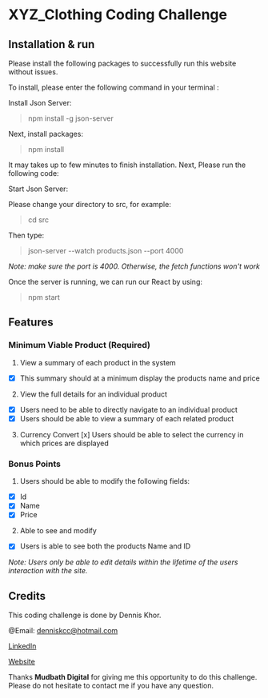 # XYZ_Clothing Coding Challenge

## Installation & run

Please install the following packages to successfully run this website without issues.

To install, please enter the following command in your terminal :

Install Json Server:

> npm install -g json-server

Next, install packages:

> npm install

It may takes up to few minutes to finish installation.
Next, Please run the following code:

Start Json Server:

Please change your directory to src, for example:

> cd src

Then type:

> json-server --watch products.json --port 4000

_Note: make sure the port is 4000. Otherwise, the fetch functions won't work_

Once the server is running, we can run our React by using:

> npm start

## Features

### Minimum Viable Product (Required)

1. View a summary of each product in the system

- [x] This summary should at a minimum display the products name and price

2. View the full details for an individual product

- [x] Users need to be able to directly navigate to an individual product
- [x] Users should be able to view a summary of each related product

3. Currency Convert
   [x] Users should be able to select the currency in which prices are displayed

### Bonus Points

1. Users should be able to modify the following fields:

- [x] Id
- [x] Name
- [x] Price

2. Able to see and modify

- [x] Users is able to see both the products Name and ID

_Note: Users only be able to edit details within the lifetime of the users interaction with the site._

## Credits

This coding challenge is done by Dennis Khor.

@Email: denniskcc@hotmail.com

[LinkedIn](https://www.linkedin.com/in/denniskhor3139/)

[Website](https://denniskcc.netlify.app/)

Thanks **Mudbath Digital** for giving me this opportunity to do this challenge.
Please do not hesitate to contact me if you have any question.
